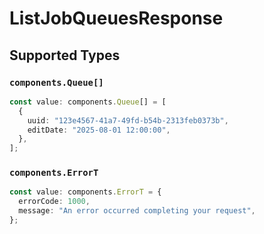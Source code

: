 # ListJobQueuesResponse


## Supported Types

### `components.Queue[]`

```typescript
const value: components.Queue[] = [
  {
    uuid: "123e4567-41a7-49fd-b54b-2313feb0373b",
    editDate: "2025-08-01 12:00:00",
  },
];
```

### `components.ErrorT`

```typescript
const value: components.ErrorT = {
  errorCode: 1000,
  message: "An error occurred completing your request",
};
```

